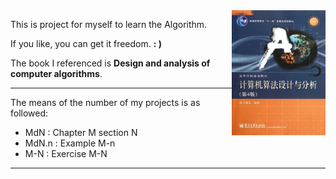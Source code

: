 
<img height="200" width="150" src="./others/book.jpg" align="right">

This is project for myself to learn the Algorithm.

If you like, you can get it freedom. **: )**

The book I referenced is **Design and analysis of computer algorithms**. 


--------------------------------------------

The means of the number of my projects is as followed:

- MdN : Chapter M section N
- MdN.n : Example M-n
- M-N : Exercise M-N

------------------------------------------

<!-- ![The referenced book](./others/book.jpg) -->